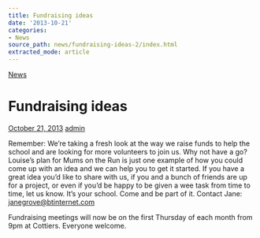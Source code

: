```yaml
---
title: Fundraising ideas
date: '2013-10-21'
categories:
- News
source_path: news/fundraising-ideas-2/index.html
extracted_mode: article
---
```

[News](/news/)

# Fundraising ideas

[October 21, 2013](/news/fundraising-ideas-2/) [admin](author/admin/)

Remember: We’re taking a fresh look at the way we raise funds to help the school and are looking for more volunteers to join us. Why not have a go? Louise’s plan for Mums on the Run is just one example of how you could come up with an idea and we can help you to get it started. If you have a great idea you’d like to share with us, if you and a bunch of friends are up for a project, or even if you’d be happy to be given a wee task from time to time, let us know. It’s your school. Come and be part of it. Contact Jane: [janegrove@btinternet.com](mailto:janegrove@btinternet.com)

Fundraising meetings will now be on the first Thursday of each month from 9pm at Cottiers. Everyone welcome.
